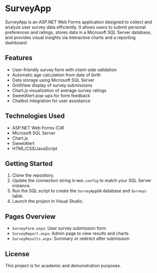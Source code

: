 # SurveyApp

SurveyApp is an ASP.NET Web Forms application designed to collect and analyze user survey data efficiently. It allows users to submit personal preferences and ratings, stores data in a Microsoft SQL Server database, and provides visual insights via interactive charts and a reporting dashboard.

## Features

- User-friendly survey form with client-side validation
- Automatic age calculation from date of birth
- Data storage using Microsoft SQL Server
- GridView display of survey submissions
- Chart.js visualization of average survey ratings
- SweetAlert pop-ups for form feedback
- Chatbot integration for user assistance

## Technologies Used

- ASP.NET Web Forms (C#)
- Microsoft SQL Server
- Chart.js
- SweetAlert
- HTML/CSS/JavaScript

## Getting Started

1. Clone the repository.
2. Update the connection string in `Web.config` to match your SQL Server instance.
3. Run the SQL script to create the `SurveyAppDB` database and `Surveys` table.
4. Launch the project in Visual Studio.

## Pages Overview

- `SurveyForm.aspx`: User survey submission form
- `SurveyReport.aspx`: Admin page to view results and charts
- `SurveyResults.aspx`: Summary or redirect after submission

## License

This project is for academic and demonstration purposes.
